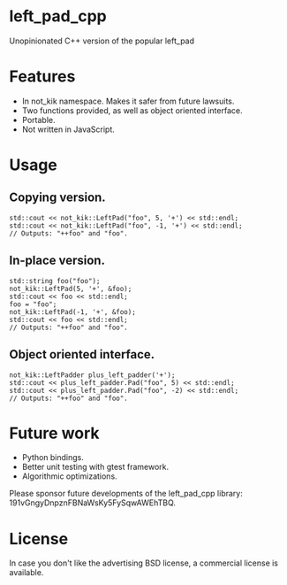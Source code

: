 # left_pad_cpp

Unopinionated C++ version of the popular left_pad

# Features

* In not_kik namespace. Makes it safer from future lawsuits.
* Two functions provided, as well as object oriented interface.
* Portable.
* Not written in JavaScript.

# Usage 


## Copying version.

    std::cout << not_kik::LeftPad("foo", 5, '+') << std::endl;
    std::cout << not_kik::LeftPad("foo", -1, '+') << std::endl;
    // Outputs: "++foo" and "foo".

## In-place version.

    std::string foo("foo");
    not_kik::LeftPad(5, '+', &foo);
    std::cout << foo << std::endl;
    foo = "foo";
    not_kik::LeftPad(-1, '+', &foo);
    std::cout << foo << std::endl;
    // Outputs: "++foo" and "foo".

## Object oriented interface.

    not_kik::LeftPadder plus_left_padder('+');
    std::cout << plus_left_padder.Pad("foo", 5) << std::endl;
    std::cout << plus_left_padder.Pad("foo", -2) << std::endl;
    // Outputs: "++foo" and "foo".

# Future work

* Python bindings.
* Better unit testing with gtest framework.
* Algorithmic optimizations.

Please sponsor future developments of the left_pad_cpp library: 191vGngyDnpznFBNaWsKy5FySqwAWEhTBQ.

# License

In case you don't like the advertising BSD license, a commercial license is available.
